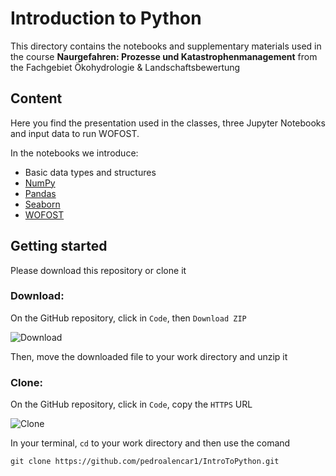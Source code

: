 # Introduction to Python 

This directory contains the notebooks and supplementary materials used in the course **Naurgefahren: Prozesse und Katastrophenmanagement** from the Fachgebiet Ökohydrologie & Landschaftsbewertung

## Content
Here you find the presentation used in the classes, three Jupyter Notebooks and input data to run WOFOST.

In the notebooks we introduce:

* Basic data types and structures
* [NumPy](https://numpy.org/)
* [Pandas](https://pandas.pydata.org/)
* [Seaborn](https://seaborn.pydata.org/)
* [WOFOST](https://www.wur.nl/en/research-results/research-institutes/environmental-research/facilities-tools/software-models-and-databases/wofost.htm) 

## Getting started
Please download this repository or clone it

### Download:

On the GitHub repository, click in `Code`, then `Download ZIP` 

![Download](/Users/alencar/Library/CloudStorage/OneDrive-Personal/@_PostDoc/IntroToPython/images/download.png)

Then, move the downloaded file to your work directory and unzip it

### Clone:

On the GitHub repository, click in `Code`, copy the `HTTPS` URL

![Clone](/Users/alencar/Library/CloudStorage/OneDrive-Personal/@_PostDoc/IntroToPython/images/clone.png)

In your terminal, `cd` to your work directory and then use the comand

`git clone https://github.com/pedroalencar1/IntroToPython.git`
 